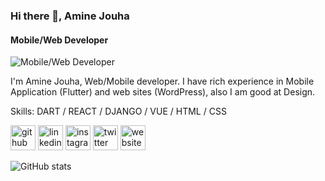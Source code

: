 ### Hi there 👋, Amine Jouha
#### Mobile/Web Developer
![Mobile/Web Developer](https://pbs.twimg.com/profile_banners/948324121796112384/1591224904/600x200)

I'm Amine Jouha, Web/Mobile developer. I have rich experience in Mobile Application (Flutter) and web sites (WordPress), also I am good at Design.

Skills: DART / REACT / DJANGO / VUE / HTML / CSS



[<img src='https://cdn.jsdelivr.net/npm/simple-icons@3.0.1/icons/github.svg' alt='github' height='40'>](https://github.com/amine-jouha)  [<img src='https://cdn.jsdelivr.net/npm/simple-icons@3.0.1/icons/linkedin.svg' alt='linkedin' height='40'>](https://www.linkedin.com/in/https://www.linkedin.com/in/amine-jouha-6b398a219//)  [<img src='https://cdn.jsdelivr.net/npm/simple-icons@3.0.1/icons/instagram.svg' alt='instagram' height='40'>](https://www.instagram.com/https://www.instagram.com/amine_jh1//)  [<img src='https://cdn.jsdelivr.net/npm/simple-icons@3.0.1/icons/twitter.svg' alt='twitter' height='40'>](https://twitter.com/https://twitter.com/AmineJh2)  [<img src='https://cdn.jsdelivr.net/npm/simple-icons@3.0.1/icons/icloud.svg' alt='website' height='40'>](jouham.com)  

![GitHub stats](https://github-readme-stats.vercel.app/api?username=amine-jouha&show_icons=true)  

